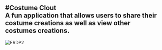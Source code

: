 #Costume Clout <br>
A fun application that allows users to share their costume creations as well as view other costumes creations.
-------------------------------------------------------------------------------------------------------------------------------------


![ERDP2](https://user-images.githubusercontent.com/82845381/119191167-e9062000-ba43-11eb-828f-6a470b32c7bb.png)
